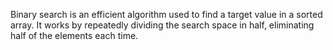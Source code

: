 Binary search is an efficient algorithm used to find a target value in a sorted array. It works by repeatedly dividing the search space in half, eliminating half of the elements each time.